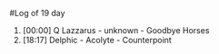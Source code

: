 #Log of 19 day

1. [00:00] Q Lazzarus - unknown - Goodbye Horses
1. [18:17] Delphic - Acolyte - Counterpoint

